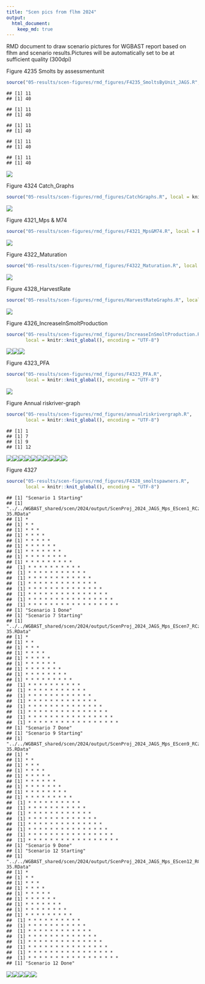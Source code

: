 ```yaml
---
title: "Scen pics from flhm 2024"
output:
  html_document:
    keep_md: true
---
```


RMD document to draw scenario pictures for WGBAST report based on 
flhm and scenario results.Pictures will be automatically set to
be at sufficient quality (300dpi)







Figure 4235 Smolts by assessmentunit

``` r
source("05-results/scen-figures/rmd_figures/F4235_SmoltsByUnit_JAGS.R", local = knitr::knit_global(), encoding = "UTF-8")
```

```
## [1] 11
## [1] 40
```

```
## [1] 11
## [1] 40
```

```
## [1] 11
## [1] 40
```

```
## [1] 11
## [1] 40
```

```
## [1] 11
## [1] 40
```

![](figures/F4_2_3_5-1.png)<!-- -->

Figure 4324 Catch_Graphs

``` r
source("05-results/scen-figures/rmd_figures/CatchGraphs.R", local = knitr::knit_global(), encoding = "UTF-8")
```

![](figures/F4_3_2_4-1.png)<!-- -->

Figure 4321_Mps & M74

``` r
source("05-results/scen-figures/rmd_figures/F4321_Mps&M74.R", local = knitr::knit_global(), encoding = "UTF-8")
```

![](figures/F4_3_2_1-1.png)<!-- -->

Figure 4322_Maturation

``` r
source("05-results/scen-figures/rmd_figures/F4322_Maturation.R", local = knitr::knit_global(), encoding = "UTF-8")
```

![](figures/F4_3_2_2-1.png)<!-- -->

Figure 4328_HarvestRate

``` r
source("05-results/scen-figures/rmd_figures/HarvestRateGraphs.R", local = knitr::knit_global(), encoding = "UTF-8")
```

![](figures/F4_3_2_8-1.png)<!-- -->

Figure 4326_IncreaseInSmoltProduction

``` r
source("05-results/scen-figures/rmd_figures/IncreaseInSmoltProduction.R", 
       local = knitr::knit_global(), encoding = "UTF-8")
```

![](figures/F4_3_2_6-1.png)<!-- -->![](figures/F4_3_2_6-2.png)<!-- -->![](figures/F4_3_2_6-3.png)<!-- -->

Figure 4323_PFA

``` r
source("05-results/scen-figures/rmd_figures/F4323_PFA.R", 
       local = knitr::knit_global(), encoding = "UTF-8")
```

![](figures/F4_3_2_3-1.png)<!-- -->

Figure Annual riskriver-graph

``` r
source("05-results/scen-figures/rmd_figures/annualriskrivergraph.R", 
       local = knitr::knit_global(), encoding = "UTF-8")
```

```
## [1] 1
## [1] 7
## [1] 9
## [1] 12
```

![](figures/F4_3_2_5-1.png)<!-- -->![](figures/F4_3_2_5-2.png)<!-- -->![](figures/F4_3_2_5-3.png)<!-- -->![](figures/F4_3_2_5-4.png)<!-- -->![](figures/F4_3_2_5-5.png)<!-- -->![](figures/F4_3_2_5-6.png)<!-- -->![](figures/F4_3_2_5-7.png)<!-- -->![](figures/F4_3_2_5-8.png)<!-- -->![](figures/F4_3_2_5-9.png)<!-- -->![](figures/F4_3_2_5-10.png)<!-- -->

Figure 4327

``` r
source("05-results/scen-figures/rmd_figures/F4328_smoltspawners.R", 
       local = knitr::knit_global(), encoding = "UTF-8")
```

```
## [1] "Scenario 1 Starting"
## [1] "../../WGBAST_shared/scen/2024/output/ScenProj_2024_JAGS_Mps_EScen1_RCzero23-35.RData"
## [1] *
## [1] * *
## [1] * * *
## [1] * * * *
## [1] * * * * *
## [1] * * * * * *
## [1] * * * * * * *
## [1] * * * * * * * *
## [1] * * * * * * * * *
##  [1] * * * * * * * * * *
##  [1] * * * * * * * * * * *
##  [1] * * * * * * * * * * * *
##  [1] * * * * * * * * * * * * *
##  [1] * * * * * * * * * * * * * *
##  [1] * * * * * * * * * * * * * * *
##  [1] * * * * * * * * * * * * * * * *
##  [1] * * * * * * * * * * * * * * * * *
## [1] "Scenario 1 Done"
## [1] "Scenario 7 Starting"
## [1] "../../WGBAST_shared/scen/2024/output/ScenProj_2024_JAGS_Mps_EScen7_RCzero23-35.RData"
## [1] *
## [1] * *
## [1] * * *
## [1] * * * *
## [1] * * * * *
## [1] * * * * * *
## [1] * * * * * * *
## [1] * * * * * * * *
## [1] * * * * * * * * *
##  [1] * * * * * * * * * *
##  [1] * * * * * * * * * * *
##  [1] * * * * * * * * * * * *
##  [1] * * * * * * * * * * * * *
##  [1] * * * * * * * * * * * * * *
##  [1] * * * * * * * * * * * * * * *
##  [1] * * * * * * * * * * * * * * * *
##  [1] * * * * * * * * * * * * * * * * *
## [1] "Scenario 7 Done"
## [1] "Scenario 9 Starting"
## [1] "../../WGBAST_shared/scen/2024/output/ScenProj_2024_JAGS_Mps_EScen9_RCzero23-35.RData"
## [1] *
## [1] * *
## [1] * * *
## [1] * * * *
## [1] * * * * *
## [1] * * * * * *
## [1] * * * * * * *
## [1] * * * * * * * *
## [1] * * * * * * * * *
##  [1] * * * * * * * * * *
##  [1] * * * * * * * * * * *
##  [1] * * * * * * * * * * * *
##  [1] * * * * * * * * * * * * *
##  [1] * * * * * * * * * * * * * *
##  [1] * * * * * * * * * * * * * * *
##  [1] * * * * * * * * * * * * * * * *
##  [1] * * * * * * * * * * * * * * * * *
## [1] "Scenario 9 Done"
## [1] "Scenario 12 Starting"
## [1] "../../WGBAST_shared/scen/2024/output/ScenProj_2024_JAGS_Mps_EScen12_RCzero23-35.RData"
## [1] *
## [1] * *
## [1] * * *
## [1] * * * *
## [1] * * * * *
## [1] * * * * * *
## [1] * * * * * * *
## [1] * * * * * * * *
## [1] * * * * * * * * *
##  [1] * * * * * * * * * *
##  [1] * * * * * * * * * * *
##  [1] * * * * * * * * * * * *
##  [1] * * * * * * * * * * * * *
##  [1] * * * * * * * * * * * * * *
##  [1] * * * * * * * * * * * * * * *
##  [1] * * * * * * * * * * * * * * * *
##  [1] * * * * * * * * * * * * * * * * *
## [1] "Scenario 12 Done"
```

![](figures/F4_3_2_7-1.png)<!-- -->![](figures/F4_3_2_7-2.png)<!-- -->![](figures/F4_3_2_7-3.png)<!-- -->![](figures/F4_3_2_7-4.png)<!-- -->![](figures/F4_3_2_7-5.png)<!-- -->
